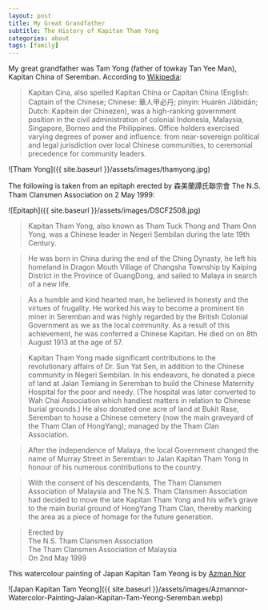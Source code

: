 ```yaml
---
layout: post
title: My Great Grandfather
subtitle: The History of Kapitan Tham Yong
categories: about
tags: [family]
---
```


My great grandfather was Tam Yong (father of towkay Tan Yee Man), Kapitan China of Seremban. According to [Wikipedia](https://en.wikipedia.org/wiki/Kapitan_Cina):

>Kapitan Cina, also spelled Kapitan China or Capitan China (English: Captain of the Chinese; Chinese: 華人甲必丹; pinyin: Huárén Jiǎbìdān; Dutch: Kapitein der Chinezen), was a high-ranking government position in the civil administration of colonial Indonesia, Malaysia, Singapore, Borneo and the Philippines. Office holders exercised varying degrees of power and influence: from near-sovereign political and legal jurisdiction over local Chinese communities, to ceremonial precedence for community leaders.

![Tham Yong]({{ site.baseurl }}/assets/images/thamyong.jpg)

The following is taken from an epitaph erected by 森美蘭譚氏聯宗會 The N.S. Tham Clansmen Association on 2 May 1999:

![Epitaph]({{ site.baseurl }}/assets/images/DSCF2508.jpg)

>Kapitan Tham Yong, also known as Tham Tuck Thong and Tham Onn Yong, was a Chinese leader in Negeri Sembilan during the late 19th Century.

>He was born in China during the end of the Ching Dynasty, he left his homeland in Dragon Mouth Village of Changsha Township by Kaiping District in the Province of GuangDong, and sailed to Malaya in search of a new life.

>As a humble and kind hearted man, he believed in honesty and the virtues of frugality. He worked his way to become a prominent tin miner in Seremban and was highly regarded by the British Colonial Government as we as the local community. As a result of this achievement, he was conferred a Chinese Kapitan. He died on on 8th August 1913 at the age of 57.

>Kapitan Tham Yong made significant contributions to the revolutionary affairs of Dr. Sun Yat Sen, in addition to the Chinese community in Negeri Sembilan. In his endeavors, he donated a piece of land at Jalan Temiang in Seremban to build the Chinese Maternity Hospital for the poor and needy. (The hospital was later converted to Wah Chai Association which handiest matters in relation to Chinese burial grounds.) He also donated one acre of land at Bukit Rase, Seremban to house a Chinese cemetery (now the main graveyard of the Tham Clan of HongYang); managed by the Tham Clan Association.

>After the independence of Malaya, the local Government changed the name of Murray Street in Seremban to Jalan Kapitan Tham Yong in honour of his numerous contributions to the country.

>With the consent of his descendants, The Tham Clansmen Association of Malaysia and The N.S. Tham Clansmen Association had decided to move the late Kapitan Tham Yong and his wife’s grave to the main burial ground of HongYang Tham Clan, thereby marking the area as a piece of homage for the future generation.

>Erected by  
The N.S. Tham Clansmen Association  
The Tham Clansmen Association of Malaysia  
On 2nd May 1999

This watercolour painting of Japan Kapitan Tam Yeong is by [Azman Nor](https://azmannor.com)

![Japan Kapitan Tam Yeong]({{ site.baseurl }}/assets/images/Azmannor-Watercolor-Painting-Jalan-Kapitan-Tam-Yeong-Seremban.webp)
